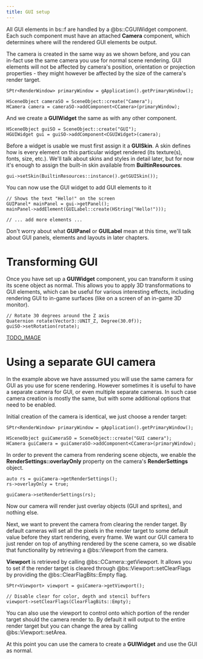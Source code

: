 ```yaml
---
title: GUI setup
---
```


All GUI elements in bs::f are handled by a @bs::CGUIWidget component. Each such component must have an attached **Camera** component, which determines where will the rendered GUI elements be output. 

The camera is created in the same way as we shown before, and you can in-fact use the same camera you use for normal scene rendering. GUI elements will not be affected by camera's position, orientation or projection properties - they might however be affected by the size of the camera's render target.

~~~~~~~~~~~~~{.cpp}
SPtr<RenderWindow> primaryWindow = gApplication().getPrimaryWindow();

HSceneObject cameraSO = SceneObject::create("Camera");
HCamera camera = cameraSO->addComponent<CCamera>(primaryWindow);
~~~~~~~~~~~~~

And we create a **GUIWidget** the same as with any other component.

~~~~~~~~~~~~~{.cpp}
HSceneObject guiSO = SceneObject::create("GUI");
HGUIWidget gui = guiSO->addComponent<CGUIWidget>(camera);
~~~~~~~~~~~~~

Before a widget is usable we must first assign it a **GUISkin**. A skin defines how is every element on this particular widget rendered (its texture(s), fonts, size, etc.). We'll talk about skins and styles in detail later, but for now it's enough to assign the built-in skin available from **BuiltinResources**.

~~~~~~~~~~~~~{.cpp}
gui->setSkin(BuiltinResources::instance().getGUISkin());
~~~~~~~~~~~~~

You can now use the GUI widget to add GUI elements to it
~~~~~~~~~~~~~{.cpp}
// Shows the text "Hello!" on the screen
GUIPanel* mainPanel = gui->getPanel();
mainPanel->addElement(GUILabel::create(HString("Hello!")));

// ... add more elements ...
~~~~~~~~~~~~~

Don't worry about what **GUIPanel** or **GUILabel** mean at this time, we'll talk about GUI panels, elements and layouts in later chapters. 

# Transforming GUI

Once you have set up a **GUIWidget** component, you can transform it using its scene object as normal. This allows you to apply 3D transformations to GUI elements, which can be useful for various interesting effects, including rendering GUI to in-game surfaces (like on a screen of an in-game 3D monitor).

~~~~~~~~~~~~~{.cpp}
// Rotate 30 degrees around the Z axis
Quaternion rotate(Vector3::UNIT_Z, Degree(30.0f));
guiSO->setRotation(rotate);
~~~~~~~~~~~~~

[TODO_IMAGE]()

# Using a separate GUI camera
In the example above we have asssumed you will use the same camera for GUI as you use for scene rendering. However sometimes it is useful to have a separate camera for GUI, or even multiple separate cameras. In such case camera creation is mostly the same, but with some additional options that need to be enabled. 

Initial creation of the camera is identical, we just choose a render target:

~~~~~~~~~~~~~{.cpp}
SPtr<RenderWindow> primaryWindow = gApplication().getPrimaryWindow();

HSceneObject guiCameraSO = SceneObject::create("GUI camera");
HCamera guiCamera = guiCameraSO->addComponent<CCamera>(primaryWindow);
~~~~~~~~~~~~~

In order to prevent the camera from rendering scene objects, we enable the **RenderSettings::overlayOnly** property on the camera's **RenderSettings** object.
~~~~~~~~~~~~~{.cpp}
auto rs = guiCamera->getRenderSettings();
rs->overlayOnly = true;

guiCamera->setRenderSettings(rs);
~~~~~~~~~~~~~

Now our camera will render just overlay objects (GUI and sprites), and nothing else. 

Next, we want to prevent the camera from clearing the render target. By default cameras will set all the pixels in the render target to some default value before they start rendering, every frame. We want our GUI camera to just render on top of anything rendered by the scene camera, so we disable that functionality by retrieving a @bs::Viewport from the camera. 

**Viewport** is retrieved by calling @bs::CCamera::getViewport. It allows you to set if the render target is cleared through @bs::Viewport::setClearFlags by providing the @bs::ClearFlagBits::Empty flag. 

~~~~~~~~~~~~~{.cpp}
SPtr<Viewport> viewport = guiCamera->getViewport();

// Disable clear for color, depth and stencil buffers
viewport->setClearFlags(ClearFlagBits::Empty);
~~~~~~~~~~~~~

You can also use the viewport to control onto which portion of the render target should the camera render to. By default it will output to the entire render target but you can change the area by calling @bs::Viewport::setArea.

At this point you can use the camera to create a **GUIWidget** and use the GUI as normal.
